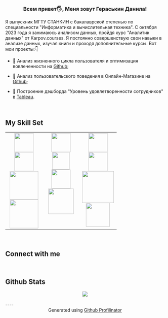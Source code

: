 ### <div align="center">Всем привет🖐️, Меня зовут Гераськин Данила!
Я выпускник МГТУ СТАНКИН с бакалаврской степенью по специальности "Информатика и вычислительная техника". С октября 2023 года я занимаюсь анализом данных, пройдя курс "Аналитик данных" от Karpov.courses. Я постоянно совершенствую свои навыки в анализе данных, изучая книги и проходя дополнительные курсы.
Вот мои проекты:👇</div>  
  

- 🔭 Анализ жизненного цикла пользователя и оптимизация вовлеченности на [Github](https://github.com/da-geraskin/MobileAppAnalysis/tree/main);  
  

- 🔭 Анализ пользовательского поведения в Онлайн-Магазине на [Github](https://github.com/da-geraskin/OnlineStoreAnalysis/tree/main);  
  

- 🔭 Построение дэшборда "Уровень удовлетворенности сотрудников" в [Tableau](https://public.tableau.com/app/profile/danila.geraskin/viz/Project_3_17085364590900/Dashboard1?publish=yes).  
  

<br/>  


## My Skill Set  
<table><tr><td valign="top" width="33%">

<div align="center">
<img src="[https://cdn-edge.kwork.ru/pics/t3/35/28189532-64b6f15723d9a.jpg](https://storage.yandexcloud.net/pfm-prod/images/img_636a12f3c16df.jpg)" align="center" height="60" width="" />
</div>  
  

<div align="center">
<img src="https://logodix.com/logo/1741467.jpg" align="center" height="60" width="" />
</div>  
  

<div align="center">
<img src="https://static.tildacdn.com/tild3262-3064-4661-b735-383432376431/de.png" align="center" height="90" width="" />
</div>  
  

<div align="center">
<img src="https://www.clouddynamicshk.com/wp-content/uploads/2014/03/git2.png" align="center" height="90" width="" />
</div>  


</td><td valign="top" width="33%">

<div align="center">
<img src="https://user-images.githubusercontent.com/50221806/86498208-af4bfe00-bd39-11ea-88fa-c747ae0ddd85.png" align="center" height="60" width="" />
</div>  
  

<div align="center">
<img src="https://dlab.berkeley.edu/sites/default/files/styles/openberkeley_brand_widgets_rectangle/public/pandas.png?itok=JxR7Cnak&timestamp=1645740797 " align="center" height="55" width="" />
</div>  
  

<div align="center">
<img src="https://discoversdkcdn.azureedge.net/runtimecontent/companyfiles/6976/3404/thumbnail.png?v131360183399041689" align="center" height="60" width="" />
</div>  
  

<div align="center">
<img src="https://cdn.hashnode.com/res/hashnode/image/upload/v1701269628119/93f7c965-fde4-4426-858f-f04e4ba4d1d0.webp?w=1600&h=840&fit=crop&crop=entropy&auto=compress,format&format=webp" align="center" height="80" width="" />
</div>  


</td><td valign="top" width="33%">

<div align="center">
<img src="https://data.world/api/datadotworld-apps/dataset/postgresql/file/raw/logo.png" align="center" height="60" width="" />
</div>  
  

<div align="center">
<img src="https://luxe-host.ru/wp-content/uploads/8/7/5/875342a3517d0d30993f90b25803c31d.png" align="center" height="60" width="" />
</div>  
  

<div align="center">
<img src="https://assets-global.website-files.com/5c9200c49b1194323aff7304/60c85869f5e382869faa4c9f_redash-1400x800.png" align="center" height="100" width="" />
</div>  
  

<div align="center">
<img src="https://mms.businesswire.com/media/20221206005595/it/1656334/5/clickhouse-3069x1531_%282%29.jpg" align="center" height="75" width="" />
</div>  


</td></tr></table>  

<br/>  


## Connect with me  
  

<br/>  


## Github Stats  
<div align="center"><img src="https://github-readme-stats.vercel.app/api?username=da-geraskin&show_icons=true&count_private=true&hide_border=true" align="center" /></div>  

<br/>  
----
<div align="center">Generated using <a href="https://profilinator.rishav.dev/" target="_blank">Github Profilinator</a></div>
